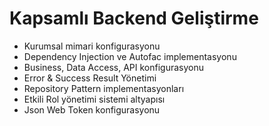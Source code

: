 # Kapsamlı Backend Geliştirme
- Kurumsal mimari konfigurasyonu
- Dependency Injection ve Autofac implementasyonu
- Business, Data Access, API konfigurasyonu
- Error & Success Result Yönetimi
- Repository Pattern implementasyonları
- Etkili Rol yönetimi sistemi altyapısı
- Json Web Token konfigurasyonu
